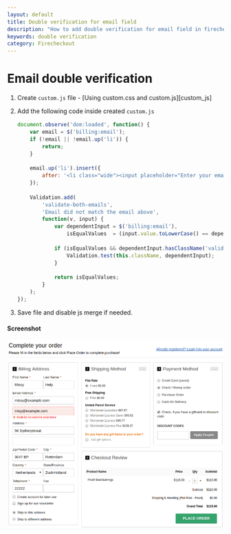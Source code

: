 ```yaml
---
layout: default
title: Double verification for email field
description: "How to add double verification for email field in firecheckout"
keywords: double verification
category: Firecheckout
---
```


# Email double verification

 1. Create `custom.js` file - [Using custom.css and custom.js][custom_js]
 2. Add the following code inside created `custom.js`

    ```js
    document.observe('dom:loaded', function() {
        var email = $('billing:email');
        if (!email || !email.up('li')) {
            return;
        }

        email.up('li').insert({
            after: '<li class="wide"><input placeholder="Enter your email again please" class="input-text required-entry validate-both-emails" type="text"></li>'
        });

        Validation.add(
            'validate-both-emails',
            'Email did not match the email above',
            function(v, input) {
                var dependentInput = $('billing:email'),
                    isEqualValues  = (input.value.toLowerCase() == dependentInput.value.toLowerCase());

                if (isEqualValues && dependentInput.hasClassName('validation-failed')) {
                    Validation.test(this.className, dependentInput);
                }

                return isEqualValues;
            }
        );
    });
    ```

 3. Save file and disable js merge if needed.

#### Screenshot

![Email double verification in action](/images/m1/firecheckout/email-double-verification/validation-failed.png)
